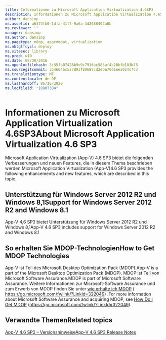 ```yaml
---
title: Informationen zu Microsoft Application Virtualization 4.6SP3
description: Informationen zu Microsoft Application Virtualization 4.6SP3
author: dansimp
ms.assetid: a6374fb0-1dfa-41f7-9a6a-3d2688492a8b
ms.reviewer: ''
manager: dansimp
ms.author: dansimp
ms.pagetype: mdop, appcompat, virtualization
ms.mktglfcycl: deploy
ms.sitesec: library
ms.prod: w10
ms.date: 08/30/2016
ms.openlocfilehash: 3c55fb07426b9e9c7916ac585af4b20bfb103b78
ms.sourcegitcommit: 354664bc527d93f80687cd2eba70d1eea024c7c3
ms.translationtype: MT
ms.contentlocale: de-DE
ms.lasthandoff: 06/26/2020
ms.locfileid: "10807384"
---
```

# <span data-ttu-id="3b8ee-103">Informationen zu Microsoft Application Virtualization 4.6SP3</span><span class="sxs-lookup"><span data-stu-id="3b8ee-103">About Microsoft Application Virtualization 4.6 SP3</span></span>


<span data-ttu-id="3b8ee-104">Microsoft Application Virtualization (App-V) 4.6 SP3 bietet die folgenden Verbesserungen und neuen Features, die in diesem Thema beschrieben werden.</span><span class="sxs-lookup"><span data-stu-id="3b8ee-104">Microsoft Application Virtualization (App-V)4.6 SP3 provides the following enhancements and new features, which are described in this topic.</span></span>

## <span data-ttu-id="3b8ee-105">Unterstützung für Windows Server 2012 R2 und Windows 8,1</span><span class="sxs-lookup"><span data-stu-id="3b8ee-105">Support for Windows Server 2012 R2 and Windows 8.1</span></span>


<span data-ttu-id="3b8ee-106">App-V 4,6 SP3 bietet Unterstützung für Windows Server 2012 R2 und Windows 8,1</span><span class="sxs-lookup"><span data-stu-id="3b8ee-106">App-V 4.6 SP3 includes support for Windows Server 2012 R2 and Windows 8.1</span></span>

## <span data-ttu-id="3b8ee-107">So erhalten Sie MDOP-Technologien</span><span class="sxs-lookup"><span data-stu-id="3b8ee-107">How to Get MDOP Technologies</span></span>


<span data-ttu-id="3b8ee-108">App-V ist Teil des Microsoft Desktop Optimization Pack (MDOP).</span><span class="sxs-lookup"><span data-stu-id="3b8ee-108">App-V is a part of the Microsoft Desktop Optimization Pack (MDOP).</span></span> <span data-ttu-id="3b8ee-109">MDOP ist Teil von Microsoft Software Assurance.</span><span class="sxs-lookup"><span data-stu-id="3b8ee-109">MDOP is part of Microsoft Software Assurance.</span></span> <span data-ttu-id="3b8ee-110">Weitere Informationen zur Microsoft-Software Assurance und zum Erwerb von MDOP finden Sie unter [wie erhalte ich MDOP](https://go.microsoft.com/fwlink/?LinkId=322049) ( https://go.microsoft.com/fwlink/?LinkId=322049) .</span><span class="sxs-lookup"><span data-stu-id="3b8ee-110">For more information about Microsoft Software Assurance and acquiring MDOP, see [How Do I Get MDOP](https://go.microsoft.com/fwlink/?LinkId=322049) (https://go.microsoft.com/fwlink/?LinkId=322049).</span></span>

## <span data-ttu-id="3b8ee-111">Verwandte Themen</span><span class="sxs-lookup"><span data-stu-id="3b8ee-111">Related topics</span></span>


[<span data-ttu-id="3b8ee-112">App-V 4.6 SP3 – Versionshinweise</span><span class="sxs-lookup"><span data-stu-id="3b8ee-112">App-V 4.6 SP3 Release Notes</span></span>](app-v-46-sp3-release-notes.md)

 

 





